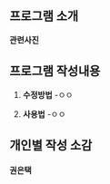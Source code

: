## 프로그램 소개
**관련사진**

## 프로그램 작성내용


1. **수정방법**
    -ㅇㅇ
   
2. **사용법**
    -ㅇㅇ
   
## 개인별 작성 소감

#### 권은택
